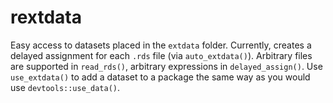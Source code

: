 # rextdata

Easy access to datasets placed in the `extdata` folder. Currently, creates a delayed assignment for each `.rds` file (via `auto_extdata()`). Arbitrary files are supported in `read_rds()`, arbitrary expressions in `delayed_assign()`.  Use `use_extdata()` to add a dataset to a package the same way as you would use `devtools::use_data()`.
